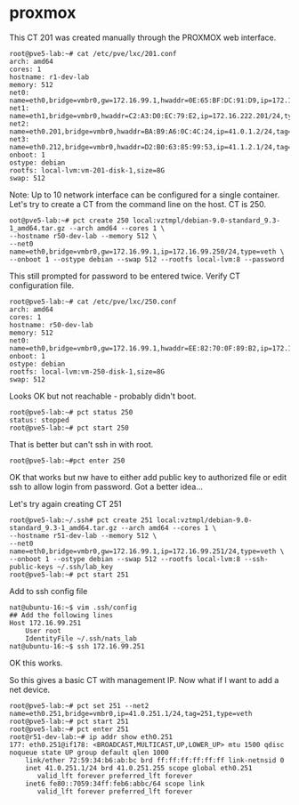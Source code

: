 # proxmox


This CT 201 was created manually through the PROXMOX web interface.

```
root@pve5-lab:~# cat /etc/pve/lxc/201.conf 
arch: amd64
cores: 1
hostname: r1-dev-lab
memory: 512
net0: name=eth0,bridge=vmbr0,gw=172.16.99.1,hwaddr=0E:65:BF:DC:91:D9,ip=172.16.99.201/24,type=veth
net1: name=eth1,bridge=vmbr0,hwaddr=C2:A3:D0:EC:79:E2,ip=172.16.222.201/24,type=veth
net2: name=eth0.201,bridge=vmbr0,hwaddr=BA:B9:A6:0C:4C:24,ip=41.0.1.2/24,tag=201,type=veth
net3: name=eth0.212,bridge=vmbr0,hwaddr=D2:B0:63:85:99:53,ip=41.1.2.1/24,tag=212,type=veth
onboot: 1
ostype: debian
rootfs: local-lvm:vm-201-disk-1,size=8G
swap: 512
```

Note: Up to 10 network interface can be configured for a single container.
Let's try to create a CT from the command line on the host.  CT is 250.

```
oot@pve5-lab:~# pct create 250 local:vztmpl/debian-9.0-standard_9.3-1_amd64.tar.gz --arch amd64 --cores 1 \ 
--hostname r50-dev-lab --memory 512 \
--net0 name=eth0,bridge=vmbr0,gw=172.16.99.1,ip=172.16.99.250/24,type=veth \
--onboot 1 --ostype debian --swap 512 --rootfs local-lvm:8 --password
```

This still prompted for password to be entered twice.  Verify CT configuration file.

```
root@pve5-lab:~# cat /etc/pve/lxc/250.conf 
arch: amd64
cores: 1
hostname: r50-dev-lab
memory: 512
net0: name=eth0,bridge=vmbr0,gw=172.16.99.1,hwaddr=EE:82:70:0F:89:B2,ip=172.16.99.250/24,type=veth
onboot: 1
ostype: debian
rootfs: local-lvm:vm-250-disk-1,size=8G
swap: 512
```

Looks OK but not reachable - probably didn't boot.

```
root@pve5-lab:~# pct status 250
status: stopped
root@pve5-lab:~# pct start 250
```

That is better but can't ssh in with root.  

```
root@pve5-lab:~#pct enter 250
```
OK that works but nw have to either add public key to authorized file or edit ssh to allow login from password.  Got a better idea...


Let's try again creating CT 251
```
root@pve5-lab:~/.ssh# pct create 251 local:vztmpl/debian-9.0-standard_9.3-1_amd64.tar.gz --arch amd64 --cores 1 \
--hostname r51-dev-lab --memory 512 \
--net0 name=eth0,bridge=vmbr0,gw=172.16.99.1,ip=172.16.99.251/24,type=veth \
--onboot 1 --ostype debian --swap 512 --rootfs local-lvm:8 --ssh-public-keys ~/.ssh/lab_key 
root@pve5-lab:~# pct start 251
```


Add to ssh config file 
```
nat@ubuntu-16:~$ vim .ssh/config 
## Add the following lines
Host 172.16.99.251
	User root
	IdentityFile ~/.ssh/nats_lab
nat@ubuntu-16:~$ ssh 172.16.99.251
```


OK this works.

So this gives a basic CT with management IP.  Now what if I want to add a net device.

```
root@pve5-lab:~# pct set 251 --net2 name=eth0.251,bridge=vmbr0,ip=41.0.251.1/24,tag=251,type=veth
root@pve5-lab:~# pct start 251
root@pve5-lab:~# pct enter 251
root@r51-dev-lab:~# ip addr show eth0.251
177: eth0.251@if178: <BROADCAST,MULTICAST,UP,LOWER_UP> mtu 1500 qdisc noqueue state UP group default qlen 1000
    link/ether 72:59:34:b6:ab:bc brd ff:ff:ff:ff:ff:ff link-netnsid 0
    inet 41.0.251.1/24 brd 41.0.251.255 scope global eth0.251
       valid_lft forever preferred_lft forever
    inet6 fe80::7059:34ff:feb6:abbc/64 scope link 
       valid_lft forever preferred_lft forever
```



